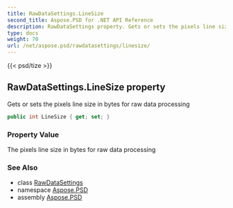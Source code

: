 ```yaml
---
title: RawDataSettings.LineSize
second_title: Aspose.PSD for .NET API Reference
description: RawDataSettings property. Gets or sets the pixels line size in bytes for raw data processing
type: docs
weight: 70
url: /net/aspose.psd/rawdatasettings/linesize/
---
```

{{< psd/tize >}}
## RawDataSettings.LineSize property

Gets or sets the pixels line size in bytes for raw data processing

```csharp
public int LineSize { get; set; }
```

### Property Value

The pixels line size in bytes for raw data processing

### See Also

* class [RawDataSettings](../)
* namespace [Aspose.PSD](../../rawdatasettings/)
* assembly [Aspose.PSD](../../../)


